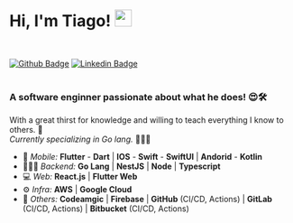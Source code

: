 # Hi, I'm Tiago! <img src="https://media.giphy.com/media/hvRJCLFzcasrR4ia7z/giphy.gif" width="30" >
<br>

[![Github Badge](https://img.shields.io/badge/-Github-000?style=flat-square&logo=Github&logoColor=white&link=https://github.com/joaopaulolndev)](https://github.com/tigosante)
[![Linkedin Badge](https://img.shields.io/badge/-LinkedIn-blue?style=flat-square&logo=Linkedin&logoColor=white&link=https://www.linkedin.com/in/joaopaulolndev/)](https://www.linkedin.com/in/tigosante/)
<br>
<br>

### **A software enginner passionate about what he does!** 😍🛠️

With a great thirst for knowledge and willing to teach everything I know to others. 🧠
<br>
*Currently specializing in Go lang.* 👨🏻‍💻

- 📱 *Mobile:* **Flutter** - **Dart** | **IOS** - **Swift** - **SwiftUI** | **Andorid** - **Kotlin**
- 👨🏻‍💻 *Backend:* **Go Lang** | **NestJS** | **Node** | **Typescript**
- 💻 *Web:* **React.js** | **Flutter Web**
- ⚙️ *Infra:* **AWS** | **Google Cloud**
- 🔵 *Others:* **Codeamgic** | **Firebase** | **GitHub** (CI/CD, Actions) | **GitLab** (CI/CD, Actions) | **Bitbucket** (CI/CD, Actions)

